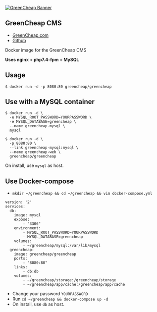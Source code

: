 [![GreenCheap Banner](https://camo.githubusercontent.com/cc38f2eec46fb1d1e62e4b203de74fd1d2a9eb63/68747470733a2f2f7265732e636c6f7564696e6172792e636f6d2f64776d656a736c78352f696d6167652f75706c6f61642f76313539393339313331322f677265656e63686561702f677265656e63686561702d77616c6c70617065725f6a31676c77302e6a7067)](https://greencheap.net)

## GreenCheap CMS

* [GreenCheap.com](https://greencheap.net)
* [Github](https://github.com/greencheap/greencheap/)

Docker image for the GreenCheap CMS

**Uses nginx + php7.4-fpm + MySQL**

## Usage
```
$ docker run -d -p 8080:80 greencheap/greencheap
```

## Use with a MySQL container
```
$ docker run -d \
  -e MYSQL_ROOT_PASSWORD=YOURPASSWORD \
  -e MYSQL_DATABASE=greencheap \
  --name greencheap-mysql \
  mysql
```
```
$ docker run -d \
  -p 8080:80 \
  --link greencheap-mysql:mysql \
  --name greencheap-web \
  greencheap/greencheap
```
On install, use `mysql` as host.

## Use Docker-compose

* `mkdir ~/greencheap && cd ~/greencheap && vim docker-compose.yml`
```
version: '2'
services:
  db:
    image: mysql
    expose:
        - "3306"
    environment:
        - MYSQL_ROOT_PASSWORD=YOURPASSWORD
        - MYSQL_DATABASE=greencheap
    volumes:
        - ~/greencheap/mysql:/var/lib/mysql
  greencheap:
    image: greencheap/greencheap
    ports:
        - "8080:80"
    links:
        - db:db
    volumes:
        - ~/greencheap/storage:/greencheap/storage
        - ~/greencheap/app/cache:/greencheap/app/cache
```
* Change your password `YOURPASSWORD`
* Run `cd ~/greencheap && docker-compose up -d`
* On install, use `db` as host.
